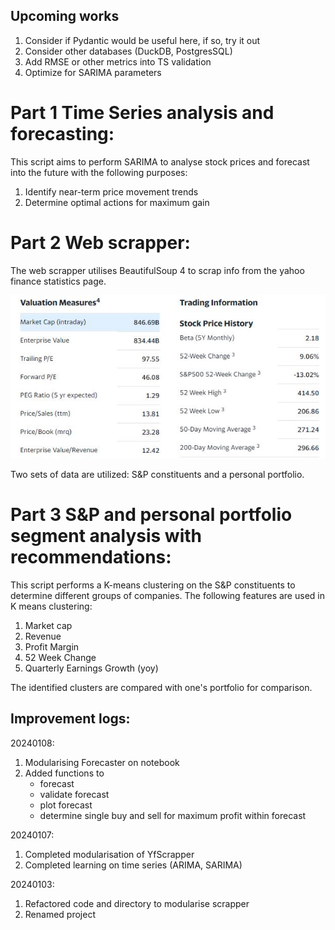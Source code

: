 ## Upcoming works
1. Consider if Pydantic would be useful here, if so, try it out
2. Consider other databases (DuckDB, PostgresSQL)
3. Add RMSE or other metrics into TS validation
4. Optimize for SARIMA parameters

# Part 1 Time Series analysis and forecasting:
This script aims to perform SARIMA to analyse stock prices and forecast into the future with the following purposes:
1. Identify near-term price movement trends
2. Determine optimal actions for maximum gain

# Part 2 Web scrapper:

<p>The web scrapper utilises BeautifulSoup 4 to scrap info from the yahoo finance statistics page.</p>
<a href = "https://finance.yahoo.com/quote/TSLA/key-statistics?p=TSLA"><img src="images/sample.JPG"></a>
<p>Two sets of data are utilized: S&P constituents and a personal portfolio.</p>

# Part 3 S&P and personal portfolio segment analysis with recommendations:

This script performs a K-means clustering on the S&P constituents to determine different groups of companies. 
The following features are used in K means clustering:
1. Market cap
2. Revenue
3. Profit Margin
4. 52 Week Change
5. Quarterly Earnings Growth (yoy)

The identified clusters are compared with one's portfolio for comparison.

## Improvement logs:
20240108:
1. Modularising Forecaster on notebook
2. Added functions to 
    - forecast
    - validate forecast
    - plot forecast
    - determine single buy and sell for maximum profit within forecast

20240107:
1. Completed modularisation of YfScrapper
2. Completed learning on time series (ARIMA, SARIMA)

20240103:
1. Refactored code and directory to modularise scrapper
2. Renamed project


